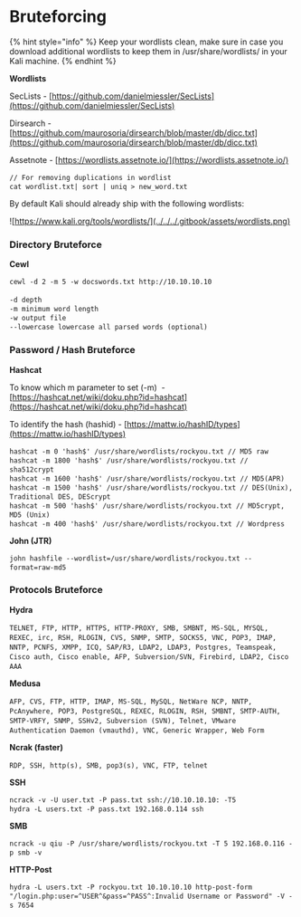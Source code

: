 # Bruteforcing

{% hint style="info" %}
Keep your wordlists clean, make sure in case you download additional wordlists to keep them in /usr/share/wordlists/ in your Kali machine.
{% endhint %}

**Wordlists**

SecLists - [https://github.com/danielmiessler/SecLists](https://github.com/danielmiessler/SecLists)

Dirsearch - [https://github.com/maurosoria/dirsearch/blob/master/db/dicc.txt](https://github.com/maurosoria/dirsearch/blob/master/db/dicc.txt)

Assetnote - [https://wordlists.assetnote.io/](https://wordlists.assetnote.io/)

```
// For removing duplications in wordlist 
cat wordlist.txt| sort | uniq > new_word.txt
```

By default Kali should already ship with the following wordlists:

![https://www.kali.org/tools/wordlists/](../../../.gitbook/assets/wordlists.png)

### Directory Bruteforce&#x20;

**Cewl**

```
cewl -d 2 -m 5 -w docswords.txt http://10.10.10.10 ​ 

-d depth 
-m minimum word length 
-w output file 
--lowercase lowercase all parsed words (optional)
```

### **Password / Hash Bruteforce**&#x20;

**Hashcat**

To know which m parameter to set (-m) ​ - [https://hashcat.net/wiki/doku.php?id=hashcat](https://hashcat.net/wiki/doku.php?id=hashcat)

To identify the hash (hashid) - [https://mattw.io/hashID/types](https://mattw.io/hashID/types)

```
hashcat -m 0 'hash$' /usr/share/wordlists/rockyou.txt // MD5 raw
hashcat -m 1800 'hash$' /usr/share/wordlists/rockyou.txt // sha512crypt
hashcat -m 1600 'hash$' /usr/share/wordlists/rockyou.txt // MD5(APR)
hashcat -m 1500 'hash$' /usr/share/wordlists/rockyou.txt // DES(Unix), Traditional DES, DEScrypt 
hashcat -m 500 'hash$' /usr/share/wordlists/rockyou.txt // MD5crypt, MD5 (Unix)
hashcat -m 400 'hash$' /usr/share/wordlists/rockyou.txt // Wordpress
```

**John (JTR)**

```
john hashfile --wordlist=/usr/share/wordlists/rockyou.txt --format=raw-md5
```

### Protocols Bruteforce

**Hydra**

`TELNET, FTP, HTTP, HTTPS, HTTP-PROXY, SMB, SMBNT, MS-SQL, MYSQL, REXEC, irc, RSH, RLOGIN, CVS, SNMP, SMTP, SOCKS5, VNC, POP3, IMAP, NNTP, PCNFS, XMPP, ICQ, SAP/R3, LDAP2, LDAP3, Postgres, Teamspeak, Cisco auth, Cisco enable, AFP, Subversion/SVN, Firebird, LDAP2, Cisco AAA`

**Medusa**

`AFP, CVS, FTP, HTTP, IMAP, MS-SQL, MySQL, NetWare NCP, NNTP, PcAnywhere, POP3, PostgreSQL, REXEC, RLOGIN, RSH, SMBNT, SMTP-AUTH, SMTP-VRFY, SNMP, SSHv2, Subversion (SVN), Telnet, VMware Authentication Daemon (vmauthd), VNC, Generic Wrapper, Web Form`

**Ncrak (faster)**

`RDP, SSH, http(s), SMB, pop3(s), VNC, FTP, telnet`

**SSH**&#x20;

```
ncrack -v -U user.txt -P pass.txt ssh://10.10.10.10: -T5 
hydra -L users.txt -P pass.txt 192.168.0.114 ssh 
```

**SMB**

```
ncrack -u qiu -P /usr/share/wordlists/rockyou.txt -T 5 192.168.0.116 -p smb -v
```

**HTTP-Post**&#x20;

```
hydra -L users.txt -P rockyou.txt 10.10.10.10 http-post-form "/login.php:user=^USER^&pass=^PASS^:Invalid Username or Password" -V -s 7654
```
